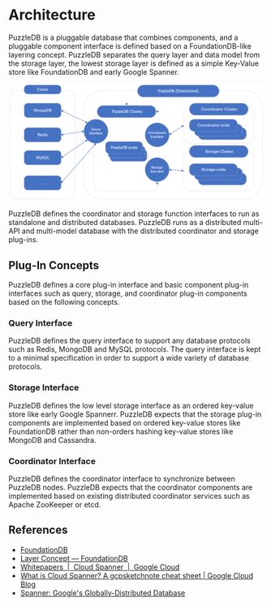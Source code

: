 # Architecture

PuzzleDB is a pluggable database that combines components, and a pluggable component interface is defined based on a FoundationDB-like layering concept. PuzzleDB separates the query layer and data model from the storage layer, the lowest storage layer is defined as a simple Key-Value store like FoundationDB and early Google Spanner.

![](img/architecture.png)

PuzzleDB defines the coordinator and storage function interfaces to run as standalone and distributed databases. PuzzleDB runs as a distributed multi-API and multi-model database with the distributed coordinator and storage plug-ins.

## Plug-In Concepts

PuzzleDB defines a core plug-in interface and basic component plug-in interfaces such as query, storage, and coordinator plug-in components based on the following concepts.

### Query Interface

PuzzleDB defines the query interface to support any database protocols such as Redis, MongoDB and MySQL protocols. The query interface is kept to a minimal specification in order to support a wide variety of database protocols.

### Storage Interface

PuzzleDB defines the low level storage interface as an ordered key-value store like early Google Spannerr. PuzzleDB expects that the storage plug-in components are implemented based on ordered key-value stores like FoundationDB rather than non-orders hashing key-value stores like MongoDB and Cassandra. 

### Coordinator Interface

PuzzleDB defines the coordinator interface to synchronize between PuzzleDB nodes. PuzzleDB expects that the coordinator components are implemented based on existing distributed coordinator services such as Apache ZooKeeper or etcd.

## References

- [FoundationDB](https://www.foundationdb.org/)
- [Layer Concept — FoundationDB ](https://apple.github.io/foundationdb/layer-concept.html)
- [Whitepapers  |  Cloud Spanner  |  Google Cloud](https://cloud.google.com/spanner/docs/whitepapers)
- [What is Cloud Spanner? A gcpsketchnote cheat sheet | Google Cloud Blog](https://cloud.google.com/blog/en/topics/developers-practitioners/what-cloud-spanner?hl=en)
- [Spanner: Google's Globally-Distributed Database](https://research.google/pubs/pub39966/)